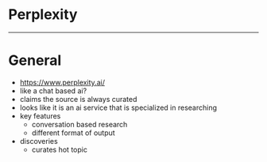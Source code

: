 <!--
{
  "type": "learn",
  "tags": ["Perplexity"]
}
-->
# Perplexity

---

# General
- https://www.perplexity.ai/
- like a chat based ai?
- claims the source is always curated
- looks like it is an ai service that is specialized in researching
- key features
    - conversation based research
    - different format of output
- discoveries
    - curates hot topic
